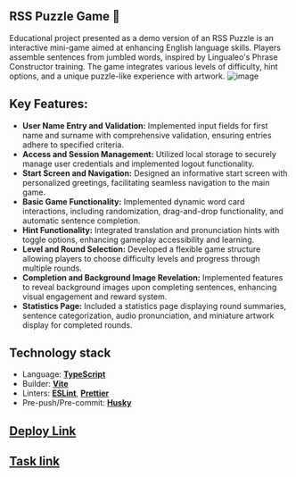 ## RSS Puzzle Game 🧩

Educational project presented as a demo version of an RSS Puzzle is an interactive mini-game aimed at enhancing English language skills. Players assemble sentences from jumbled words, inspired by Lingualeo's Phrase Constructor training. The game integrates various levels of difficulty, hint options, and a unique puzzle-like experience with artwork.
![image](https://github.com/rolling-scopes-school/tetiana-ket-JSFE2023Q4/assets/99186560/d9c7bc2c-a7e4-4daf-a3bf-4d6595500f99)
## Key Features:

- **User Name Entry and Validation:** Implemented input fields for first name and surname with comprehensive validation, ensuring entries adhere to specified criteria.
- **Access and Session Management:** Utilized local storage to securely manage user credentials and implemented logout functionality.
- **Start Screen and Navigation:** Designed an informative start screen with personalized greetings, facilitating seamless navigation to the main game.
- **Basic Game Functionality:** Implemented dynamic word card interactions, including randomization, drag-and-drop functionality, and automatic sentence completion.
- **Hint Functionality:** Integrated translation and pronunciation hints with toggle options, enhancing gameplay accessibility and learning.
- **Level and Round Selection:** Developed a flexible game structure allowing players to choose difficulty levels and progress through multiple rounds.
- **Completion and Background Image Revelation:** Implemented features to reveal background images upon completing sentences, enhancing visual engagement and reward system.
- **Statistics Page:** Included a statistics page displaying round summaries, sentence categorization, audio pronunciation, and miniature artwork display for completed rounds.

## Technology stack

- Language: [**TypeScript**](https://www.typescriptlang.org/)
- Builder: [**Vite**](https://vitejs.dev/)
- Linters: [**ESLint**](https://eslint.org/), [**Prettier**](https://prettier.io/)
- Pre-push/Pre-commit: [**Husky**](https://typicode.github.io/husky/)

## [Deploy Link](https://rolling-scopes-school.github.io/tetiana-ket-JSFE2023Q4/rss-puzzle/index.html)
## [Task link](https://github.com/rolling-scopes-school/tasks/tree/master/stage2/tasks/puzzle)
